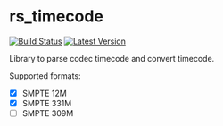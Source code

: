 rs_timecode
===

[![Build Status](https://travis-ci.org/MarcAntoine-Arnaud/rs_timecode.svg?branch=master)](https://travis-ci.org/MarcAntoine-Arnaud/rs_timecode)
[![Latest Version]][crates.io]

[Latest Version]: https://img.shields.io/crates/v/timecode.svg
[crates.io]: https://crates.io/crates/timecode

Library to parse codec timecode and convert timecode.

Supported formats:  
- [x] SMPTE 12M  
- [x] SMPTE 331M
- [ ] SMPTE 309M
